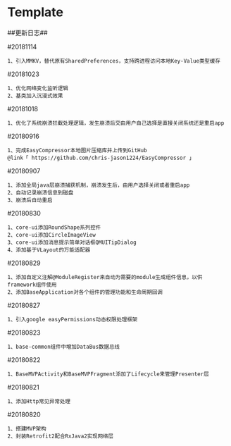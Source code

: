 # Template

##更新日志##



#20181114

    1、引入MMKV，替代原有SharedPreferences，支持跨进程访问本地Key-Value类型缓存
    
    
#20181023

    1、优化网络变化监听逻辑
    2、基类加入沉浸式效果

#20181018

    1、优化了系统崩溃拦截处理逻辑，发生崩溃后交由用户自己选择是直接关闭系统还是重启app



#20180916

    1、完成EasyCompressor本地图片压缩库并上传到GitHub
    @link「 https://github.com/chris-jason1224/EasyCompressor 」


#20180907
    
    1、添加全局java层崩溃捕获机制，崩溃发生后，由用户选择关闭或者重启app
    2、自动记录崩溃信息到磁盘
    3、崩溃后自动重启


#20180830
    
    1、core-ui添加RoundShape系列控件
    2、core-ui添加CircleImageView
    3、core-ui添加消息提示简单对话框QMUITipDialog
    4、添加基于VLayout的万能适配器


#20180829
    
    1、添加自定义注解@ModuleRegister来自动为需要的module生成组件信息，以供framework组件使用
    2、添加BaseApplication对各个组件的管理功能和生命周期回调


#20180827

    1、引入google easyPermissions动态权限处理框架


#20180823

    1、base-common组件中增加DataBus数据总线


#20180822

    1、BaseMVPActivity和BaseMVPFragment添加了Lifecycle来管理Presenter层


#20180821

    1、添加Http常见异常处理


#20180820

    1、搭建MVP架构
    2、封装Retrofit2配合RxJava2实现网络层
